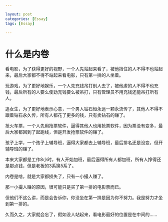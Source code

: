 ```yaml
---

layout: post
categories: [Essay]
tags: [Essay]

---
```


# 什么是内卷

看电影，为了获得更好的视野，一个人先站起来看了，被他挡住的人不得不也站起来，最后大家都不得不站起来看电影，只有第一排的人坐着。

玩游戏，为了更好地娱乐，一个人先充钱吊打别人去了，被他虐的人不得不也充钱，最后所有的人要么使劲充钱要么被吊打，只有管理员不用充钱还能吊打所有人。

追女生，为了更好地表示心意，一个男人钻石恒永远一颗永流传了，其他人不得不跟着钻石永久传，所有人都花了更多的钱，只有卖钻石的赚了。

抢火车票，一个人先用抢票软件，逼得其他人也用抢票软件，因为票没有变多，最后大家都回到了起跑线，但是开发抢票软件的赚了。

孩子上学，一个孩子上辅导班，逼得大家都去上辅导班，最后排名还是没变，但开辅导班的赚了。

本来大家都是工作8小时，有人开始加班，最后逼得所有人都加班，所有人挣得还是那点钱，但是老板的3系换5系了。

内卷是啥，就是大家都损失了，只有一小撮人赚了。

那一小撮人赚的原因，很可能只是买了第一排的电影票而已。

但他们不这么讲，而是会告诉你，你没坐在第一排是因为你不努力。我是努力才坐到第一排的。

久而久之，大家就会忘了，假如没人站起来，看电影最好的位置是在中间的……
